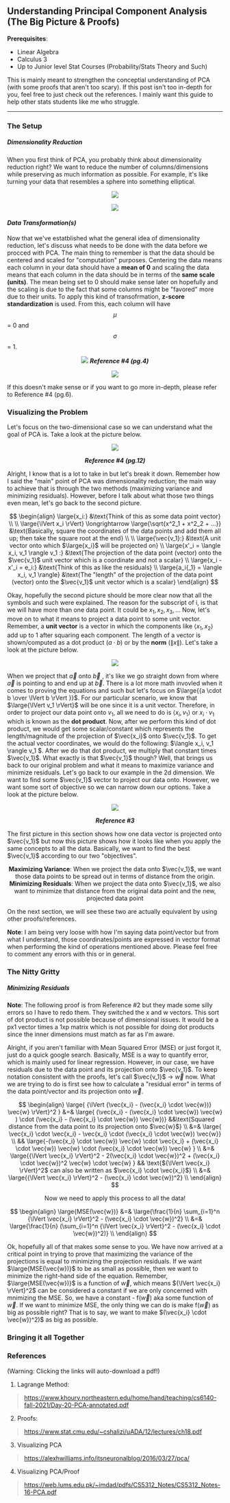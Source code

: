 ## Understanding Principal Component Analysis (The Big Picture & Proofs)

**Prerequisites**:
- Linear Algebra
- Calculus 3
- Up to Junior level Stat Courses (Probability/Stats Theory and Such)

This is mainly meant to strengthen the conceptial understanding of PCA (with some proofs that aren't too scary). If this post isn't too in-depth for you, feel free to just check out the references. I mainly want this guide to help other stats students like me who struggle. 

---

### The Setup

##### ***Dimensionality Reduction***

When you first think of PCA, you probably think about dimensionality reduction right? We want to reduce the number of columns/dimensions while preserving as much information as possible. 
For example, it's like turning your data that resembles a sphere into something elliptical.

<p align="center">

  <img src="https://github.com/user-attachments/assets/1fb2e58a-c830-47ae-b7a4-65fec60afac0">

</p>

<p align="center">

  <img src="https://github.com/user-attachments/assets/6aa956aa-4321-4889-8196-a2b499b63f7a">

</p>

#### ***Data Transformation(s)***
Now that we've estatblished what the general idea of dimensionality reduction, let's discuss what needs to be done with the data before we procced with PCA. The main thing to remember is that the data should be centered and scaled for "computation" purposes. Centering the data means each column in your data should have a **mean of 0** and scaling the data means that each column in the data should be in terms of the **same scale (units)**. The mean being set to 0 should make sense later on hopefully and the scaling is due to the fact that some columns might be "favored" more due to their units. To apply this kind of transofrmation, **z-score standardization** is used. From this, each column will have $$\mu$$ = 0 and $$\sigma$$ = 1.

<p align="center">

  <img src="https://github.com/user-attachments/assets/90b37e0e-9de3-4242-9174-e114432bbed0">
  <strong><i>Reference #4 (pg.4)</i></strong> 

</p>

<p align="center">

  <img src="https://github.com/user-attachments/assets/822e00c0-2ea5-4b97-a698-91a0495fcd86">


</p>

If this doesn't make sense or if you want to go more in-depth, please refer to Reference #4 (pg.6).


### Visualizing the Problem

Let's focus on the two-dimensional case so we can understand what the goal of PCA is. Take a look at the picture below.

<p align="center">
  <img src="https://github.com/user-attachments/assets/8fcabfc4-9df8-4df5-bb6a-541bf4610a88">
</p>

<p align="center">
<strong><i>Reference #4 (pg.12) </i></strong>
</p>

Alright, I know that is a lot to take in but let's break it down. Remember how I said the "main" point of PCA was dimensionality reduction; the main way to achieve that is through the two methods (maximizing variance and minimizing residuals). However, before I talk about what those two things even mean, let's go back to the second picture. 


  
<p align="center">

$$
\begin{align}
\large{x_i:} &\text{Think of this as some data point vector} \\
\\
\large{\lVert x_i  \rVert} \longrightarrow \large{\sqrt{x^2_1 + x^2_2 + ...}} &\text{Basically, square the coordinates of the data points and add them all up; then take the square root at the end}  \\
\\
\large{\vec{v_1}:} &\text{A unit vector onto which $\large{x_i}$ will be projected on} \\
\large{x'_i = \langle x_i, v_1 \rangle v_1 :} &\text{The projection of the data point (vector) onto the $\vec{v_1}$ unit vector which is a coordinate and not a scalar} \\
\large{x_i - x'_i = e_i:} &\text{Think of this as like the residuals} \\
\large{a_i{_1} = \langle x_i, v_1 \rangle} &\text{The "length" of the projection of the data point (vector) onto the $\vec{v_1}$ unit vector which is a scalar}
\end{align}
$$
</p>

Okay, hopefully the second picture should be more clear now that all the symbols and such were explained. The reason for the subscript of i, is that we will have more than one data point. It could be $x_1, x_2, x_3, ...$ Now, let's move on to what it means to project a data point to some unit vector. Remember, a **unit vector** is a vector in which the components like $\langle x_1, x_2 \rangle$ add up to 1 after squaring each component. The length of a vector is shown/computed as a dot product ($a \cdot b$) or by the **norm** ($\lVert x \rVert$). Let's take a look at the picture below.

<p align="center">
  <img src="https://github.com/user-attachments/assets/fa07da87-88ae-4f02-8167-f4e49abb6f8b">
</p>

When we project that $\vec{a}$ onto $\vec{b}$ , it's like we go straight down from where $\vec{a}$ is pointing to and end up at $\vec{b}$. There is a lot more math invovled when it comes to proving the equations and such but let's focus on $\large{{a \cdot b \over \lVert b \rVert }}$. For our particular scenario, we know that $\large{\lVert v_1  \rVert}$ will be one since it is a unit vector. Therefore, in order to project our data point onto $v_1$, all we need to do is $\langle x_i, v_1 \rangle$ or $x_i \cdot v_1$ which is known as the **dot product**. Now, after we perform this kind of dot product, we would get some scalar/constant which represents the length/magnitude of the projection of $\vec{x_i}$ onto $\vec{v_1}$. To get the actual vector coordinates, we would do the following:  $\langle x_i, v_1 \rangle v_1 $. After we do that dot product, we multiply that constant times $\vec{v_1}$. What exactly is that $\vec{v_1}$ though? Well, that brings us back to our original problem and what it means to maximize variance and minimize residuals. Let's go back to our example in the 2d dimension. We want to find some $\vec{v_1}$ vector to project our data onto. However, we want some sort of objective so we can narrow down our options. Take a look at the picture below.

<p align="center">
  <img src="https://github.com/user-attachments/assets/946841ff-b164-449e-8d70-e4ac6a9a9b6d">
</p>

<p align="center">
<strong><i>Reference #3</i></strong>
</p>

The first picture in this section shows how one data vector is projected onto $\vec{v_1}$ but now this picture shows how it looks like when you apply the same concepts to all the data. Basically, we want to find the best $\vec{v_1}$ according to our two "objectives".
<br/>


<p align="center">
<b>Maximizing Variance</b>: When we project the data onto $\vec{v_1}$, we want those data points to be spread out in terms of distance from the origin. 
<br/>
<b>Minimizing Residuals</b>: When we project the data onto $\vec{v_1}$, we also want to minimize that distance from the original data point and the new, projected data point
</p>

On the next section, we will see these two are actually equivalent by using other proofs/references. 

**Note**: I am being very loose with how I'm saying data point/vector but from what I understand, those coordinates/points are expressed in vector format when performing the kind of operations mentioned above. Please feel free to comment any errors with this or in general.

### The Nitty Gritty

##### ***Minimizing Residuals***

**Note**: The following proof is from Reference #2 but they made some silly errors so I have to redo them. They switched the x and w vectors. This sort of dot product is not possible because of dimensional issues. It would be a px1 vector times a 1xp matrix which is not possible for doing dot products since the inner dimensions must match as far as I'm aware.

Alright, if you aren't familiar with Mean Squared Error (MSE) or just forgot it, just do a quick google search. Basically, MSE is a way to quantify error, which is mainly used for linear regression. However, in our case, we have residuals due to the data point and its projection onto $\vec{v_1}$. To keep notation consistent with the proofs, let's call $\vec{v_1}$  $\longrightarrow$ $\vec{w}$ now. What we are trying to do is first see how to calculate a "residual error" in terms of the data point/vector and its projection onto $\vec{w}$.

<p align="center">
$$
\begin{align}
\large{ {\lVert {\vec{x_i} - (\vec{x_i} \cdot \vec{w})} \vec{w} \rVert}^2 } &=& \large{ (\vec{x_i} - (\vec{x_i} \cdot \vec{w}) \vec{w}  ) \cdot (\vec{x_i} - (\vec{x_i} \cdot \vec{w}) \vec{w})} &&\text{Squared distance from the data point to its projection onto $\vec{w}$} \\
&=& \large{ \vec{x_i} \cdot \vec{x_i} - \vec{x_i} \cdot (\vec{x_i} \cdot \vec{w}) \vec{w}} \\
&& \large{-(\vec{x_i} \cdot \vec{w}) \vec{w} \cdot \vec{x_i} + (\vec{x_i} \cdot \vec{w}) \vec{w} \cdot (\vec{x_i} \cdot \vec{w}) \vec{w} } \\
&=& \large{{\lVert \vec{x_i} \rVert}^2 - 2(\vec{x_i} \cdot \vec{w})^2 + (\vec{x_i} \cdot \vec{w})^2 \vec{w} \cdot \vec{w} } && \text{${\lVert \vec{x_i} \rVert}^2$ can also be written as $\vec{x_i} \cdot \vec{x_i}$} \\
&=& \large{{\lVert \vec{x_i} \rVert}^2 - (\vec{x_i} \cdot \vec{w})^2} \\
\end{align}
$$
</p>

<p align="center">
Now we need to apply this process to all the data!
</p>

<p align="center">
$$
\begin{align}
\large{MSE(\vec{w})} &=& \large{\frac{1}{n} \sum_{i=1}^n {\lVert \vec{x_i} \rVert}^2 - (\vec{x_i} \cdot \vec{w})^2} \\
&=& \large{\frac{1}{n} (\sum_{i=1}^n {\lVert \vec{x_i} \rVert}^2 - (\vec{x_i} \cdot \vec{w})^2)} \\
\end{align}
$$
</p>

Ok, hopefully all of that makes some sense to you. We have now arrived at a critical point in trying to prove that maximizing the variance of the projections is equal to minimizing the projection residuals. If we want $\large{MSE(\vec{w})}$ to be as small as possible, then we want to minimize the right-hand side of the equation. Remember, $\large{MSE(\vec{w})}$ is a function of $\vec{w}$, which means ${\lVert \vec{x_i} \rVert}^2$ can be considered a constant if we are only concerned with mnimizing the MSE. So, we have a constant - f($\vec{w}$) aka some function of $\vec{w}$. If we want to minimize MSE, the only thing we can do is make f($\vec{w}$) as big as possible right? That is to say, we want to make $(\vec{x_i} \cdot \vec{w})^2)$ as big as possible. 



### Bringing it all Together









### References 
(Warning: Clicking the links will auto-download a pdf!)

1. Lagrange Method:
> https://www.khoury.northeastern.edu/home/hand/teaching/cs6140-fall-2021/Day-20-PCA-annotated.pdf

2. Proofs:
> https://www.stat.cmu.edu/~cshalizi/uADA/12/lectures/ch18.pdf

3. Visualizing PCA
> https://alexhwilliams.info/itsneuronalblog/2016/03/27/pca/

4. Visualizing PCA/Proof
> https://web.lums.edu.pk/~imdad/pdfs/CS5312_Notes/CS5312_Notes-16-PCA.pdf
